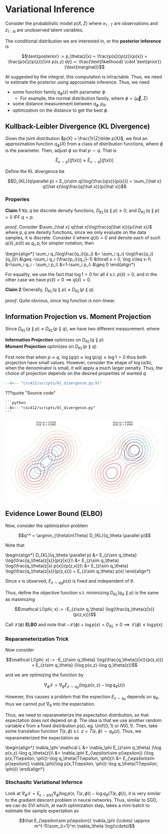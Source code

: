 # Variational Inference

Consider the probabilistic model $p(X,Z)$ where $x_{1:T}$ are observations and $z_{1:N}$ are unobserved latent variables. 

The conditional distribution we are interested in, or the __posterior inference__ is

$$\text{posterior} := p_\theta(z|x) = \frac{p(x|z)p(z)}{p(x)} = \frac{p(x|z)p(z)}{\int p(x,z)
dz} =: \frac{\text{likelihood} \cdot \text{prior}}{\text{marginal}}$$

At suggested by the integral, this computation is intractable. Thus, we need to estimate the posterior using approximate inference. Thus, we need 

- some function family $q_\phi(z)$ with parameter $\phi$. 
  - For example, the normal distribution family, where $\phi = (\vec \mu, \Sigma)$
- some distance measurement between $q_\phi, p_\theta$. 
- optimization on the distance to get the best $\phi$. 

## Kullback-Leibler Divergence (KL Divergence)

Given the joint distribution $p(X) = \frac{1}{Z}\tilde p(X)$, we find an approximation function $q_\phi(X)$ from a class of distribution functions, where $\phi$ is the parameter. Then, adjust $\phi$ so that $p\sim q$. That is 

$$\bar E_{x\sim p}[(f(x))] \approx \bar E_{x\sim q}[(f(x))]$$

Define the KL divergence be 

$$D_{KL}(q\parallel p) = E_{x\sim q}\log(\frac{q(x)}{p(x)}) = \sum_{\hat x} q(\hat x)\log\frac{q(\hat x)}{p(\hat x)}$$

### Properies
__Claim 1__ $\forall p, q$ be discrete density functions, $D_{KL}(q\parallel p) \geq 0$; and $D_{KL}(q\parallel p) = 0$ IFF $q=p$.

_proof_. Consider $\sum_{\hat x} q(\hat x)\log\frac{q(\hat x)}{p(\hat x)}$ where $p,q$ are density functions, since we only evaluate on the data samples, it is discrete. Consider $\hat x$ where $q(\hat x) > 0$ and denote each of such $q(\hat x), p(\hat x)$ as $q_i, p_i$ for simpler notation, then

\begin{align*}
\sum_i q_i\log\frac{q_i}{p_i} &= \sum_i q_i(-\log\frac{p_i}{q_i})\\
&\geq -\sum_i q_i (\frac{p_i}{q_i}-1) &\forall x > 0, \log x\leq x-1\\
&=\sum_i q_i - \sum_i p_i\\
&=1-\sum_i p_i\\
&\geq 0
\end{align*}

For equality, we use the fact that $\log 1 = 0$ for all $\hat x$ s.t. $p(\hat x) > 0$, and in the other case we have $p(\hat x) = 0 \implies q(\hat x) = 0$. 

__Claim 2__ Generally, $D_{KL}(q\parallel p) \neq D_{KL}(p\parallel q)$. 

_proof_. Quite obvious, since log function is non-linear. 

## Information Projection vs. Moment Projection
Since $D_{KL}(q\parallel p) \neq D_{KL}(p\parallel q)$, we have two different measurement. where 

__Information Projection__ optimizes on $D_{KL}(q\parallel p)$  
__Moment Projection__ optimizes on $D_{KL}(p\parallel q)$  

First note that when $p\approx q$, $\log(q/p) \approx \log(p/q) \approx \log 1 = 0$ thus both projection have small values. However, consider the shape of $\log(a/b)$, when the denominator is small, it will apply a much larger penalty. Thus, the choice of projection depends on the desired properties of wanted $q$. 


```python title="KL divergence"
--8<-- "csc412/scripts/kl_divergence.py:kl"
```

???quote "Source code"

    ```python 
    --8<-- "csc412/scripts/kl_divergence.py"
    ```
    
![png](assets/vi_1.jpg)
    


## Evidence Lower Bound (ELBO)

Now, consider the optimization problem

$$q^* = \argmin_{\theta\in\Theta} D_{KL}(q_\theta \parallel p)$$

Note that 

\begin{align*}
D_{KL}(q_\theta \parallel p) &= E_{z\sim q_\theta} \log(\frac{q_\theta(z|x)}{p(z|x)})\\
&=  E_{z\sim q_\theta} \log(\frac{q_\theta(z|x) p(x)}{p(z,x)})\\
&=  E_{z\sim q_\theta} \log(\frac{q_\theta(z|x)}{p(z,x)}) + E_{z\sim q_\theta} p(x)
\end{align*}

Since $x$ is observed, $E_{z\sim q_\theta} p(x)$ is fixed and independent of $\theta$. 

Thus, define the objective function s.t. minimizing $D_{KL}(q_\theta \parallel p)$ is the same as maximizing  

$$\mathcal L(\phi; x) := -E_{z\sim q_\theta} \log(\frac{q_\theta(z|x)}{p(z,x)})$$

Call $\mathcal L(\phi)$ __ELBO__ and note that $-\mathcal L(\phi) + \log p(x) = D_{KL} \geq 0\implies \mathcal L(\phi)\leq \log p(x)$.

### Reparameterization Trick
Now consider 

$$\mathcal L(\phi; x) := -E_{z\sim q_\theta} \log(\frac{q_\theta(z|x)}{p(z,x)}) = E_{z\sim q_\theta} (\log p(x,z)-\log q_\theta(z))$$ 

and we are optimizing the function by 

$$\nabla_\phi \mathcal L = \nabla_\phi E_{z\sim q_\theta} (\log p(x,z)-\log q_\theta(z))$$

However, this causes a problem that the expection $E_{z\sim q_\theta}$ depends on $q_\theta$, thus we cannot put $\nabla_\theta$ into the expectation. 

Thus, we need to reparameterize the expectation distribution, so that expectation does not depend on $\phi$. The idea is that we use another random variable $\epsilon$ from a fixed distribution $p(\epsilon)$, eg. $\text{Unif}(0,1)$ or $N(0,1)$. Then, take some translation function $T(\epsilon, \phi)$ s.t. $z =T(\epsilon, \phi) \sim q_\theta(z)$. 
Thus, we reparameterized the expectation as

\begin{align*}
\nabla_\phi \mathcal L &= \nabla_\phi E_{z\sim q_\theta} (\log p(x,z)-\log q_\theta(z))\\
&= \nabla_\phi E_{\epsilon\sim p(\epsilon)} (\log p(x,T(\epsilon, \phi))-\log q_\theta(T(\epsilon, \phi)))\\
&=  E_{\epsilon\sim p(\epsilon)} \nabla_\phi(\log p(x,T(\epsilon, \phi))-\log q_\theta(T(\epsilon, \phi)))
\end{align*}

### Stochasitc Variational Infernce
Look at $\nabla_\phi \mathcal L = E_{\epsilon\sim p(\epsilon)} \nabla_\phi(\log p(x,T(\epsilon, \phi))-\log q_\theta(T(\epsilon, \phi)))$, it is very similar to the gradient descent problem in neural networks. Thus, similar to SGD, we can do SVI which, at each optimization step, takes a mini-batch to estimate the sample expectation as 

$$\hat E_{\epsilon\sim p(\epsilon)} \nabla_\phi (\cdots) \approx m^{-1}\sum_{i=1}^m \nabla_\theta \log(\cdots)$$
